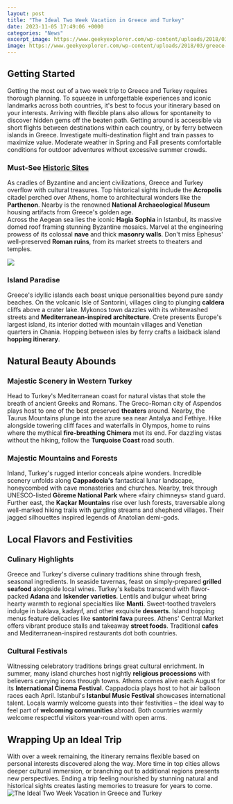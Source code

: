 ```yaml
---
layout: post
title: "The Ideal Two Week Vacation in Greece and Turkey"
date: 2023-11-05 17:49:06 +0000
categories: "News"
excerpt_image: https://www.geekyexplorer.com/wp-content/uploads/2018/03/greece-itinerary-travel-blog-guide-greek-islands.jpg
image: https://www.geekyexplorer.com/wp-content/uploads/2018/03/greece-itinerary-travel-blog-guide-greek-islands.jpg
---
```


## Getting Started
Getting the most out of a two week trip to Greece and Turkey requires thorough planning. To squeeze in unforgettable experiences and iconic landmarks across both countries, it's best to focus your itinerary based on your interests. Arriving with flexible plans also allows for spontaneity to discover hidden gems off the beaten path. 
Getting around is accessible via short flights between destinations within each country, or by ferry between islands in Greece. Investigate multi-destination flight and train passes to maximize value. Moderate weather in Spring and Fall presents comfortable conditions for outdoor adventures without excessive summer crowds. 
### Must-See [Historic Sites](https://thetopnews.github.io/summarizing-sony-s-remote-play-capability-for-ps5-and-ps4-games/) 
As cradles of Byzantine and ancient civilizations, Greece and Turkey overflow with cultural treasures. Top historical sights include the **Acropolis** citadel perched over Athens, home to architectural wonders like the **Parthenon**. Nearby is the renowned **National Archaeological Museum** housing artifacts from Greece's golden age.  
Across the Aegean sea lies the iconic **Hagia Sophia** in Istanbul, its massive domed roof framing stunning Byzantine mosaics. Marvel at the engineering prowess of its colossal **nave** and thick **masonry walls**. Don't miss Ephesus' well-preserved **Roman ruins**, from its market streets to theaters and temples.

![](https://www.voyagetips.com/wp-content/uploads/2019/02/2-weeks-in-greece.jpg)
### Island Paradise 
Greece's idyllic islands each boast unique personalities beyond pure sandy beaches. On the volcanic Isle of Santorini, villages cling to plunging **caldera** cliffs above a crater lake. Mykonos town dazzles with its whitewashed streets and **Mediterranean-inspired architecture**. 
Crete presents Europe's largest island, its interior dotted with mountain villages and Venetian quarters in Chania. Hopping between isles by ferry crafts a laidback island **hopping itinerary**.
## Natural Beauty Abounds 
### Majestic **Scenery** in Western Turkey 
Head to Turkey's Mediterranean coast for natural vistas that stole the breath of ancient Greeks and Romans. The Greco-Roman city of Aspendos plays host to one of the best preserved **theaters** around. Nearby, the Taurus Mountains plunge into the azure sea near Antalya and Fethiye. 
Hike alongside towering cliff faces and waterfalls in Olympos, home to ruins where the mythical **fire-breathing Chimera** met its end. For dazzling vistas without the hiking, follow the **Turquoise Coast** road south.
### Majestic Mountains and Forests
Inland, Turkey's rugged interior conceals alpine wonders. Incredible scenery unfolds along **Cappadocia's** fantastical lunar landscape, honeycombed with cave monasteries and churches. Nearby, trek through UNESCO-listed **Göreme National Park** where «fairy chimneys» stand guard.  
Further east, the **Kaçkar Mountains** rise over lush forests, traversable along well-marked hiking trails with gurgling streams and shepherd villages. Their jagged silhouettes inspired legends of Anatolian demi-gods. 
## Local Flavors and Festivities
### Culinary Highlights
Greece and Turkey's diverse culinary traditions shine through fresh, seasonal ingredients. In seaside tavernas, feast on simply-prepared **grilled seafood** alongside local wines. 
Turkey's kebabs transcend with flavor-packed **Adana** and **Iskender varieties**. Lentils and bulgur wheat bring hearty warmth to regional specialties like **Manti**. Sweet-toothed travelers indulge in baklava, kadayıf, and other exquisite **desserts**. 
Island hopping menus feature delicacies like **santorini fava** purees. Athens' Central Market offers vibrant produce stalls and takeaway **street foods**. Traditional **cafes** and Mediterranean-inspired restaurants dot both countries.
### Cultural Festivals 
Witnessing celebratory traditions brings great cultural enrichment. In summer, many island churches host nightly **religious processions** with believers carrying icons through towns. 
Athens comes alive each August for its **International Cinema Festival**. Cappadocia plays host to hot air balloon races each April. Istanbul's **Istanbul Music Festival** showcases international talent. 
Locals warmly welcome guests into their festivities – the ideal way to feel part of **welcoming communities** abroad. Both countries warmly welcome respectful visitors year-round with open arms.
## Wrapping Up an Ideal Trip
With over a week remaining, the itinerary remains flexible based on personal interests discovered along the way. More time in top cities allows deeper cultural immersion, or branching out to additional regions presents new perspectives. Ending a trip feeling nourished by stunning natural and historical sights creates lasting memories to treasure for years to come.
![The Ideal Two Week Vacation in Greece and Turkey](https://www.geekyexplorer.com/wp-content/uploads/2018/03/greece-itinerary-travel-blog-guide-greek-islands.jpg)